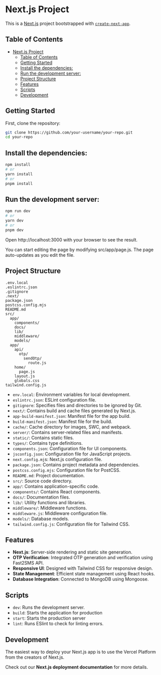 # Next.js Project

This is a [Next.js](https://nextjs.org/) project bootstrapped with [`create-next-app`](https://github.com/vercel/next.js/tree/canary/packages/create-next-app).

## Table of Contents

- [Next.js Project](#nextjs-project)
  - [Table of Contents](#table-of-contents)
  - [Getting Started](#getting-started)
  - [Install the dependencies:](#install-the-dependencies)
  - [Run the development server:](#run-the-development-server)
  - [Project Structure](#project-structure)
  - [Features](#features)
  - [Scripts](#scripts)
  - [Development](#development)

## Getting Started

First, clone the repository:

```bash
git clone https://github.com/your-username/your-repo.git
cd your-repo
```

## Install the dependencies:
```bash
npm install
# or
yarn install
# or
pnpm install
```

## Run the development server:
```bash
npm run dev
# or
yarn dev
# or
pnpm dev
```

Open http://localhost:3000 with your browser to see the result.

You can start editing the page by modifying src/app/page.js. The page auto-updates as you edit the file.

## Project Structure
```
.env.local
.eslintrc.json
.gitignore
.next/
package.json
postcss.config.mjs
README.md
src/
  app/
    components/
    docs/
    lib/
    middleware/
    models/
  app/
    api/
      otp/
        sendOtp/
          route.js
    home/
      page.js
    layout.js
    globals.css
tailwind.config.js
```

+ `env.local`: Environment variables for local development.
+ `eslintrc.json`: ESLint configuration file.
+ `gitignore`: Specifies files and directories to be ignored by Git.
+ `next/`: Contains build and cache files generated by Next.js.
+ `app-build-manifest.json`: Manifest file for the app build.
+ `build-manifest.json`: Manifest file for the build.
+ `cache/`: Cache directory for images, SWC, and webpack.
+ `server/`: Contains server-related files and manifests.
+ `static/`: Contains static files.
+ `types/`: Contains type definitions.
+ `components.json`: Configuration file for UI components.
+ `jsconfig.json`: Configuration file for JavaScript projects.
+ `next.config.mj`s: Next.js configuration file.
+ `package.json`: Contains project metadata and dependencies.
+ `postcss.config.mjs`: Configuration file for PostCSS.
+ `README.md`: Project documentation.
+ `src/`: Source code directory.
+ `app/`: Contains application-specific code.
+ `components/`: Contains React components.
+ `docs/`: Documentation files.
+ `lib/`: Utility functions and libraries.
+ `middleware/`: Middleware functions.
+ `middleware.js`: Middleware configuration file.
+ `models/`: Database models.
+ `tailwind.config.js`: Configuration file for Tailwind CSS.

## Features
+ **Next.js**: Server-side rendering and static site generation.
+ **OTP Verification**: Integrated OTP generation and verification using Fast2SMS API.
+ **Responsive UI**: Designed with Tailwind CSS for responsive design.
+ **State Management**: Efficient state management using React hooks.
+ **Database Integration**: Connected to MongoDB using Mongoose.
  
## Scripts
+ `dev`: Runs the development server.
+ `build`: Starts the application for production
+ `start`: Starts the production server
+ `lint`: Runs ESlint to check for linting errors.
  
## Development
The easiest way to deploy your Next.js app is to use the Vercel Platform from the creators of Next.js.

Check out our **Next.js deployment documentation** for more details.